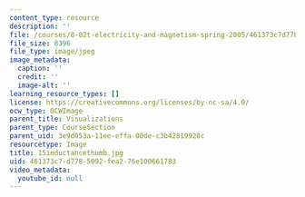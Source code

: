 ```yaml
---
content_type: resource
description: ''
file: /courses/8-02t-electricity-and-magnetism-spring-2005/461373c7d7785092fea276e100661783_15inductancethumb.jpg
file_size: 8396
file_type: image/jpeg
image_metadata:
  caption: ''
  credit: ''
  image-alt: ''
learning_resource_types: []
license: https://creativecommons.org/licenses/by-nc-sa/4.0/
ocw_type: OCWImage
parent_title: Visualizations
parent_type: CourseSection
parent_uid: 3e9d053a-11ee-effa-00de-c3b42819928c
resourcetype: Image
title: 15inductancethumb.jpg
uid: 461373c7-d778-5092-fea2-76e100661783
video_metadata:
  youtube_id: null
---
```

